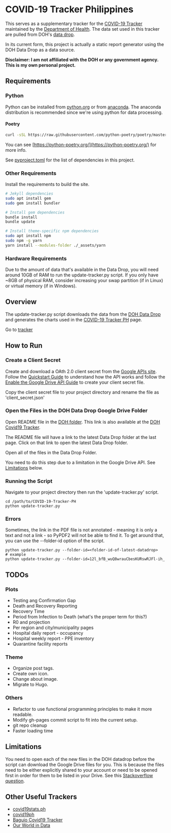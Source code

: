 # COVID-19 Tracker Philippines


This serves as a supplementary tracker for the
[COVID-19 Tracker](https://www.doh.gov.ph/covid19tracker) maintained by the
[Department of Health](https://www.doh.gov.ph/). The data set used in this
tracker are pulled from DOH's
[data drop](https://drive.google.com/drive/folders/1ZPPcVU4M7T-dtRyUceb0pMAd8ickYf8o).

In its current form, this project is actually a static report generator using 
the DOH Data Drop as a data source.

**Disclaimer: I am not affiliated with the DOH or any government agency. This is my own personal project.**


## Requirements
### Python
Python can be installed from [python.org](https://www.python.org/) or from
[anaconda](https://www.anaconda.com/). The anaconda distribution is recommended
since we're using python for data processing.

#### Poetry

```bash
curl -sSL https://raw.githubusercontent.com/python-poetry/poetry/master/get-poetry.py | python -
```

You can see [https://python-poetry.org/](https://python-poetry.org/) for more info.

See [pyproject.toml](./pyproject.toml) for the list of dependencies in this
project.

### Other Requirements

Install the requirements to build the site.

```bash
# Jekyll dependencies
sudo apt install gem
sudo gem install bundler

# Install gem dependencies
bundle install
bundle update

# Install theme-specific npm dependencies
sudo apt install npm
sudo npm -g yarn
yarn install --modules-folder ./_assets/yarn
```

### Hardware Requirements
Due to the amount of data that's available in the Data Drop, you will need
around 10GB of RAM to run the update-tracker.py script. If you only have ~8GB
of physical RAM, consider increasing your swap partition (if in Linux) or
virtual memory (if in Windows).

## Overview
The update-tracker.py script downloads the data from the [DOH Data Drop](https://drive.google.com/drive/folders/1ZPPcVU4M7T-dtRyUceb0pMAd8ickYf8o)
and generates the charts used in the [COVID-19 Tracker PH](https://donfiguerres.github.io/COVID-19-Tracker-PH/tracker)
page.

Go to [tracker](https://donfiguerres.github.io/COVID-19-Tracker-PH/tracker)

## How to Run
### Create a Client Secret
Create and download a OAth 2.0 client secret from the
[Google APIs site](https://console.developers.google.com/).
Follow the
[Quickstart Guide](https://developers.google.com/drive/api/v3/quickstart/python)
to understand how the API works and follow the
[Enable the Google Drive API Guide](https://developers.google.com/drive/api/v3/enable-drive-api)
to create your client secret file.

Copy the client secret file to your project directory and rename the file as
'client_secret.json'

### Open the Files in the DOH Data Drop Google Drive Folder
Open README file in the [DOH folder](https://drive.google.com/drive/folders/1ZPPcVU4M7T-dtRyUceb0pMAd8ickYf8o).
This link is also available at the [DOH Covid19 Tracker](https://ncovtracker.doh.gov.ph/).

The README file will have a link to the latest Data Drop folder at the last page. Click on that link to open the latest Data Drop folder.

Open all of the files in the Data Drop Folder.

You need to do this step due to a limitation in the Google Drive API. See [Limitations](#limitations)
below.

### Running the Script
Navigate to your project directory then run the 'update-tracker.py' script.

    cd /path/to/COVID-19-Tracker-PH
    python update-tracker.py

### Errors
Sometimes, the link in the PDF file is not annotated - meaning it is only a text
and not a link - so PyPDF2 will not be able to find it. To get around that, you
can use the --folder-id option of the script.

    python update-tracker.py --folder-id=<folder-id-of-latest-datadrop>
    # example
    python update-tracker.py --folder-id=12l_bfB_wuQ8wrauCbesKURswRJFl-ih_

## TODOs
### Plots
* Testing ang Confirmation Gap
* Death and Recovery Reporting
* Recovery Time
* Period from Infection to Death (what's the proper term for this?)
* R0 and projection
* Per region and city/municipality pages
* Hospital daily report - occupancy
* Hospital weekly report - PPE inventory
* Quarantine facility reports

### Theme
* Organize post tags.
* Create own icon.
* Change about image.
* Migrate to Hugo.

### Others
* Refactor to use functional programming principles to make it more readable.
* Modify gh-pages commit script to fit into the current setup.
* git repo cleanup
* Faster loading time


## Limitations
You need to open each of the new files in the DOH datadrop before the script can
download the Google Drive files for you. This is because the files need to be
either explicitly shared to your account or need to be opened first in order
for them to be listed in your Drive. See this [Stackoverflow question](https://stackoverflow.com/questions/62414423/google-drive-api-list-files-in-a-shared-folder-that-are-i-have-not-accessed-ye).

## Other Useful Trackers
* [covid19stats.ph](https://covid19stats.ph/)
* [covid19ph](https://covid19ph.com/)
* [Baguio Covid19 Tracker](http://endcov19.baguio.gov.ph/)
* [Our World in Data](https://ourworldindata.org/coronavirus-data-explorer)
